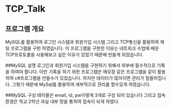 # TCP_Talk

## 프로그램 개요
MySQL를 활용하여 로그인 시스템과 회원가입 시스템 그리고 TCP통신을 활용하여 채팅 프로그램을 구현 하였습니다. 이 프로그램을 구현한 이유는 네트워크 수업때 배운 TCP프로토콜을 사용해보고 싶은 이유가 있었기 때문에 만들게 되었습니다.

##MySQL 설명
로그인과 회원가입 시스템을 구현하기 위해서 외부에 필수적으로 기록을 하여야 합니다. 이런 기록을 하기 위한 프로그램은 메모장 같은 프로그램을 같이 활용하여 c#프로그램을 만들수가 있었습니다. 하지만 데이터가 많아지면 관리가 힘들어집니다. 그렇기 때문에 MySql를 활용하여 세부적으로 관리를 할수있게 하였습니다.

##MySQL 구성
테이블은 email, id, pw이렇게 3개로 구성 되어 있습니다 그리고 접속 환경은 학교 2학년 과실 내부 망을 통하여 접속이 되게 하였다. 
